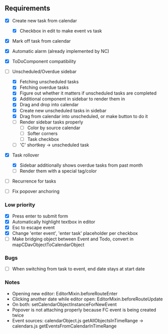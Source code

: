 ## Requirements

- [x] Create new task from calendar
  - [x] Checkbox in edit to make event vs task
- [x] Mark off task from calendar
- [x] Automatic alarm (already implemented by NC)
- [x] ToDoComponent compatibility

- [ ] Unscheduled/Overdue sidebar
    - [x] Fetching unscheduled tasks
    - [x] Fetching overdue tasks
    - [x] Figure out whether it matters if unscheduled tasks are completed
    - [x] Additional component in sidebar to render them in
    - [x] Drag and drop into calendar
    - [x] Create new unscheduled tasks in sidebar
    - [x] Drag from calendar into unscheduled, or make button to do it
    - [ ] Render sidebar tasks properly
      - [ ] Color by source calendar
      - [ ] Softer corners
      - [ ] Task checkbox
    - [ ] 'C' shortkey -> unscheduled task
  
- [x] Task rollover
  - [x] Sidebar additionally shows overdue tasks from past month
  - [ ] Render them with a special tag/color

- [ ] Recurrence for tasks
- [ ] Fix popover anchoring

### Low priority

- [x] Press enter to submit form
- [x] Automatically highlight textbox in editor
- [x] Esc to escape event
- [x] Change 'enter event', 'enter task' placeholder per checkbox
- [ ] Make bridging object between Event and Todo, convert in mapCDavObjectToCalendarObject

### Bugs

- [ ] When switching from task to event, end date stays at start date

### Notes

* Opening new editor: EditorMixin.beforeRouteEnter
* Clicking another date while editor open: EditorMixin.beforeRouteUpdate
* On both: setCalendarObjectInstanceForNewEvent
* Popover is not attaching properly because FC event is being created twice
* Event sources: calendarObject.js getAllObjectsInTimeRange -> calendars.js getEventsFromCalendarInTimeRange